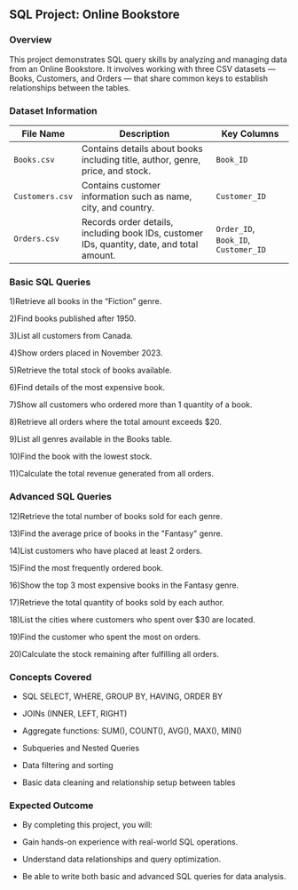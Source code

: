 ## SQL Project: Online Bookstore
### Overview

This project demonstrates SQL query skills by analyzing and managing data from an Online Bookstore.
It involves working with three CSV datasets — Books, Customers, and Orders — that share common keys to establish relationships between the tables.

### Dataset Information

| File Name       | Description                                                                                | Key Columns                          |
| --------------- | ------------------------------------------------------------------------------------------ | ------------------------------------ |
| `Books.csv`     | Contains details about books including title, author, genre, price, and stock.             | `Book_ID`                            |
| `Customers.csv` | Contains customer information such as name, city, and country.                             | `Customer_ID`                        |
| `Orders.csv`    | Records order details, including book IDs, customer IDs, quantity, date, and total amount. | `Order_ID`, `Book_ID`, `Customer_ID` |

### Basic SQL Queries

1)Retrieve all books in the “Fiction” genre.

2)Find books published after 1950.

3)List all customers from Canada.

4)Show orders placed in November 2023.

5)Retrieve the total stock of books available.

6)Find details of the most expensive book.

7)Show all customers who ordered more than 1 quantity of a book.

8)Retrieve all orders where the total amount exceeds $20.

9)List all genres available in the Books table.

10)Find the book with the lowest stock.

11)Calculate the total revenue generated from all orders.

### Advanced SQL Queries

12)Retrieve the total number of books sold for each genre.

13)Find the average price of books in the "Fantasy" genre.

14)List customers who have placed at least 2 orders.

15)Find the most frequently ordered book.

16)Show the top 3 most expensive books in the Fantasy genre.

17)Retrieve the total quantity of books sold by each author.

18)List the cities where customers who spent over $30 are located.

19)Find the customer who spent the most on orders.

20)Calculate the stock remaining after fulfilling all orders.

### Concepts Covered

-  SQL SELECT, WHERE, GROUP BY, HAVING, ORDER BY

- JOINs (INNER, LEFT, RIGHT)

- Aggregate functions: SUM(), COUNT(), AVG(), MAX(), MIN()

- Subqueries and Nested Queries

- Data filtering and sorting

- Basic data cleaning and relationship setup between tables

### Expected Outcome

- By completing this project, you will:

- Gain hands-on experience with real-world SQL operations.

- Understand data relationships and query optimization.

- Be able to write both basic and advanced SQL queries for data analysis.

